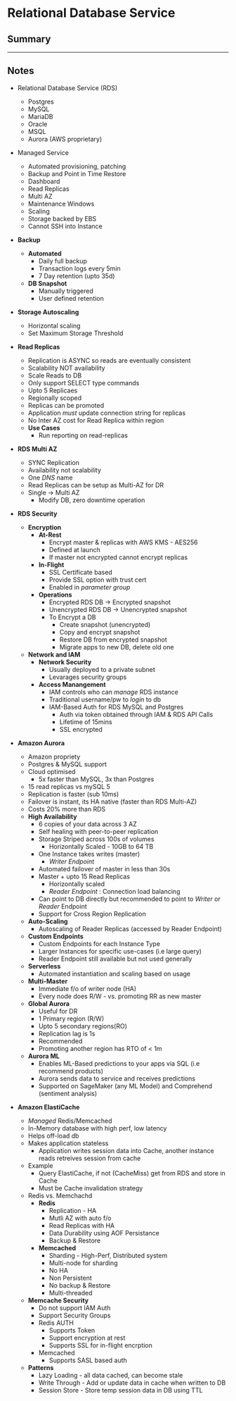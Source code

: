 # Relational Database Service
## Summary

---
## Notes
- Relational Database Service (RDS)
  - Postgres
  - MySQL
  - MariaDB
  - Oracle
  - MSQL
  - Aurora (AWS proprietary)
- Managed Service
  - Automated provisioning, patching
  - Backup and Point in Time Restore
  - Dashboard
  - Read Replicas
  - Multi AZ
  - Maintenance Windows
  - Scaling
  - Storage backed by EBS
  - Cannot SSH into Instance

- **Backup**
  - **Automated**
    - Daily full backup
    - Transaction logs every 5min
    - 7 Day retention (upto 35d)
  - **DB Snapshot**
    - Manually triggered
    - User defined retention

- **Storage Autoscaling**
  - Horizontal scaling
  - Set Maximum Storage Threshold

- **Read Replicas**
  - Replication is ASYNC so reads are eventually consistent
  - Scalability NOT availability
  - Scale Reads to DB
  - Only support SELECT type commands
  - Upto 5 Replicaes
  - Regionally scoped
  - Replicas can be promoted
  - Application *must* update connection string for replicas
  - No Inter AZ cost for Read Replica within region
  - **Use Cases**
    - Run reporting on read-replicas

- **RDS Multi AZ**
  - SYNC Replication
  - Availability not scalability
  - One *DNS* name
  - Read Replicas can be setup as Multi-AZ for DR
  - Single -> Multi AZ
    - Modify DB, zero downtime operation

- **RDS Security**
  - **Encryption**
    - **At-Rest**
      - Encrypt master & replicas with AWS KMS - AES256
      - Defined at launch
      - If master not encrypted cannot encrypt replicas
    - **In-Flight**
      - SSL Certificate based
      - Provide SSL option with trust cert
      - Enabled in *parameter group*
    - **Operations**
      - Encrypted RDS DB -> Encrypted snapshot
      - Unencrypted RDS DB -> Unencrypted snapshot
      - To Encrypt a DB
        - Create snapshot (unencrypted)
        - Copy and encrypt snapshot
        - Restore DB from encrypted snapshot
        - Migrate apps to new DB, delete old one
  - **Network and IAM**
    - **Network Security**
      - Usually deployed to a private subnet
      - Levarages security groups
    - **Access Manangement**
      - IAM controls who can *manage* RDS instance
      - Traditional username/pw to *login* to db
      - IAM-Based Auth for RDS MySQL and Postgres
        - Auth via token obtained through IAM & RDS API Calls
        - Lifetime of 15mins
        - SSL encrypted

- **Amazon Aurora**
  - Amazon propriety
  - Postgres & MySQL support
  - Cloud optimised
    - 5x faster than MySQL, 3x than Postgres
  - 15 read replicas vs mySQL 5
  - Replication is faster (sub 10ms)
  - Failover is instant, its HA native (faster than RDS Multi-AZ)
  - Costs 20% more than RDS
  - **High Availability**
    - 6 copies of your data across 3 AZ
    - Self healing with peer-to-peer replication
    - Storage Striped across 100s of volumes
      - Horizontally Scaled - 10GB to 64 TB
    - One Instance takes writes (master)
      - *Writer Endpoint*
    - Automated failover of master in less than 30s
    - Master + upto 15 Read Replicas
      - Horizontally scaled
      - *Reader Endpoint* : Connection load balancing
    - Can point to DB directly but recommended to point to *Writer* or *Reader* Endpoint
    - Support for Cross Region Replication
  - **Auto-Scaling**
    - Autoscaling of Reader Replicas (accessed by Reader Endpoint)
  - **Custom Endpoints**
    - Custom Endpoints for each Instance Type
    - Larger Instances for specific use-cases (i.e large query)
    - Reader Endpoint still available but not used generally
  - **Serverless**
    - Automated instantiation and scaling based on usage
  - **Multi-Master**
    - Immediate f/o of writer node (HA)
    - Every node does R/W - vs. promoting RR as new master
  - **Global Aurora**
    - Useful for DR
    - 1 Primary region (R/W)
    - Upto 5 secondary regions(RO)
    - Replication lag is 1s
    - Recommended
    - Promoting another region has RTO of < 1m
  - **Aurora ML**
    - Enables ML-Based predictions to your apps via SQL (i.e recommend products)
    - Aurora sends data to service and receives predictions 
    - Supported on SageMaker (any ML Model) and Comprehend (sentiment analysis)

- **Amazon ElastiCache**
  - *Managed* Redis/Memcached
  - In-Memory database with high perf, low latency
  - Helps off-load db
  - Makes application stateless
    - Application writes session data into Cache, another instance reads retreives session from cache
  - Example
    - Query ElastiCache, if not (CacheMiss) get from RDS and store in Cache
    - Must be Cache invalidation strategy
  - Redis vs. Memchachd
    - **Redis**
      - Replication - HA
      - Mutli AZ with auto f/o
      - Read Replicas with HA
      - Data Durability using AOF Persistance
      - Backup & Restore
    - **Memcached**
      - Sharding - High-Perf, Distributed system
      - Multi-node for sharding
      - No HA
      - Non Persistent
      - No backup & Restore
      - Multi-threaded
  - **Memcache Security**
    - Do not support IAM Auth
    - Support Security Groups
    - Redis AUTH
      - Supports Token
      - Support encryption at rest
      - Supports SSL for in-flight encrption
    - Memcached
      - Supports SASL based auth
  - **Patterns**
    - Lazy Loading - all data cached, can become stale
    - Write Through - Add or update data in cache when written to DB
    - Session Store - Store temp session data in DB using TTL